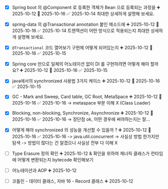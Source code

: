 
- [x] Spring boot 의 @Component 로 등록한 객체가 Bean 으로 등록되는 과정을 ➕ 2025-10-12 📅 2025-10-16 ✅ 2025-10-14
      최대한 상세하게 설명해 보세요.

- [x] spring-data 의 @Transactional annotation 붙인 메소드에 ➕ 2025-10-12 📅 2025-10-16 ✅ 2025-10-14
      트랜잭션이 어떤 방식으로 적용되는지 최대한 상세하게 설명해 보세요.

- [x] `@Transactional` 코드 열어보기 구현체 어떻게 되어있는지 ➕ 2025-10-12 📅 2025-10-16 ✅ 2025-10-15

- [x] Spring core 만으로 일체의 어노테이션 없이 DI 를 구현하려면 어떻게 해야 할까요? ➕ 2025-10-12 📅 2025-10-16 ✅ 2025-10-15

- [x] java에서의 synchronized 사용법 3가지 케이스 ➕ 2025-10-12 📅 2025-10-16 ✅ 2025-10-15

- [x] GC - Mark and Sweep, Card table, GC Root, MetaSpace ➕ 2025-10-12 📅 2025-10-16 ✅ 2025-10-16
      -> metaspace 부분 이해 X (Class Loader)

- [x] Blocking, non-blocking, Synchronize, Asynchronize ➕ 2025-10-12 📅 2025-10-16 ✅ 2025-10-16
      -> 장단점 ok, 어떤 경우에 써야하는지는 잘...

- [x] 어떻게 해야 synchronized 의 성능을 개선할 수 있을까 ? ➕ 2025-10-12 📅 2025-10-16 ✅ 2025-10-16
      -> java.util.concurrent
      -> 사실상 방법 한가지만 탐색
      -> 방법이 많다는 건 알겠으나 사실상 전부 다 이해 X



- [ ] Type Erasure 정의 확인 ➕ 2025-10-12 
      & 확인을 위하여 제너릭 클래스가 런타임에 어떻게 변환되는지 bytecode 확인해보기

- [ ] 어노테이션과 AOP ➕ 2025-10-12 

- [ ] 코틀린 - 데이터 클래스, 자바 16 - Record 클래스 ➕ 2025-10-12 











